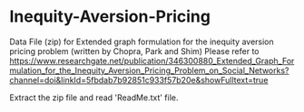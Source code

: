 # Inequity-Aversion-Pricing
Data File (zip) for Extended graph formulation for the inequity aversion pricing problem (written by Chopra, Park and Shim)
Please refer to 
https://www.researchgate.net/publication/346300880_Extended_Graph_Formulation_for_the_Inequity_Aversion_Pricing_Problem_on_Social_Networks?channel=doi&linkId=5fbdab7b92851c933f57b20e&showFulltext=true

Extract the zip file and read 'ReadMe.txt' file.
